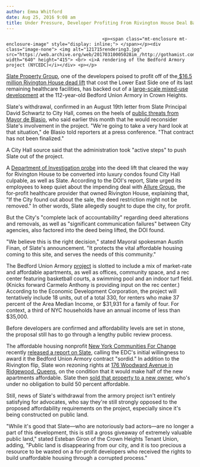 ```yaml
---
author: Emma Whitford
date: Aug 25, 2016 9:08 am
title: Under Pressure, Developer Profiting From Rivington House Deal Backs Out Of Crown Heights Armory Development
---
```


	
										<p><span class="mt-enclosure mt-enclosure-image" style="display: inline;"> </span></p><div class="image-none"> <img alt="121715rendering3.jpg" src="https://web.archive.org/web/20170310005028im_/http://gothamist.com/attachments/nyc_ewhitford/121715rendering3.jpg" width="640" height="415"> <br> <i>A rendering of the Bedford Armory project (NYCEDC)</i></div> <p></p>

<p><a href="https://web.archive.org/web/20170310005028/http://www.slatepg.com/">Slate Property Group</a>, one of the developers poised to profit off of the<a href="https://web.archive.org/web/20170310005028/http://gothamist.com/2016/02/29/les_luxury_condos_everywhere.php"> $16.5 million Rivington House dead lift</a> that cost the Lower East Side one of its last remaining healthcare facilities, has backed out of a <a href="https://web.archive.org/web/20170310005028/http://gothamist.com/2015/12/17/bedford-union_armory.php">large-scale mixed-use development</a> at the 112-year-old Bedford Union Armory in Crown Heights. </p>

<p>Slate&apos;s withdrawal, confirmed in an August 19th letter from Slate Principal David Schwartz to City Hall, comes on the heels of <a href="https://web.archive.org/web/20170310005028/http://gothamist.com/2016/08/11/bedford_union_armory_update.php">public threats from Mayor de Blasio</a>, who said earlier this month that he would reconsider Slate&apos;s involvement in the project. &quot;We&apos;re going to take a very hard look at that situation,&quot; de Blasio told reporters at a press conference. &quot;That contract has not been finalized.&quot;</p>

<p>A City Hall source said that the administration took &quot;active steps&quot; to push Slate out of the project. </p>

<p>A <a href="https://web.archive.org/web/20170310005028/http://gothamist.com/2016/07/14/doi_rivington_house_report.php">Department of Investigation probe</a> into the deed lift that cleared the way for Rivington House to be converted into luxury condos found City Hall culpable, as well as Slate. According to the DOI&apos;s report, Slate urged its employees to keep quiet about the impending deal with <a href="https://web.archive.org/web/20170310005028/http://www.allurecare.com/#!about-us/c1oxg">Allure Group</a>, the for-profit healthcare provider that owned Rivington House, explaining that, &quot;If the City found out about the sale, the deed restriction might not be removed.&quot; In other words, Slate allegedly sought to dupe the city, for profit.</p>

<p>But the City&apos;s &quot;complete lack of accountability&quot; regarding deed alterations and removals, as well as &quot;significant communication failures&quot; between City agencies, also factored into the deed being lifted, the DOI found. </p>

<p>&quot;We believe this is the right decision,&quot; stated Mayoral spokesman Austin Finan, of Slate&apos;s announcement. &quot;It protects the vital affordable housing coming to this site, and serves the needs of this community.&quot; </p>

<p>The Bedford Union Armory <a href="https://web.archive.org/web/20170310005028/http://bfcnyc.com/">project</a> is slotted to include a mix of market-rate and affordable apartments, as well as offices, community space, and a rec center featuring basketball courts, a swimming pool and an indoor turf field. (Knicks forward Carmelo Anthony is providing input on the rec center.) According to the Economic Development Corporation, the project will tentatively include 18 units, out of a total 330, for renters who make 37 percent of the Area Median Income, or $31,931 for a family of four. For context, a third of NYC households have an annual income of less than $35,000.</p>

<p>Before developers are confirmed and affordability levels are set in stone, the proposal still has to go through a lengthy public review process. </p>

<p>The affordable housing nonprofit <a href="https://web.archive.org/web/20170310005028/http://nycommunities.org/">New York Communities For Change</a> recently <a href="https://web.archive.org/web/20170310005028/http://www.therealgentrifiers.org/gentrification-papers/2016/8/5/gentrification-paper-3">released a report on Slate</a>, calling the EDC&apos;s initial willingness to award it the Bedford Union Armory contract &quot;sordid.&quot; In addition to the Rivington flip, Slate won rezoning rights at <a href="https://web.archive.org/web/20170310005028/http://therealdeal.com/2014/08/20/city-council-oks-queens-project-with-10-a-year-artist-space/">176 Woodward Avenue in Ridgewood, Queens</a>, on the condition that it would make half of the new apartments affordable. Slate then <a href="https://web.archive.org/web/20170310005028/http://rew-online.com/2016/03/18/new-development-the-easton-take-a-bow-in-carnegie-hill-new-queens-rental-planned/">sold that property to a new owner</a>, who&apos;s under no obligation to build 50 percent affordable.</p>

<p>Still, news of Slate&apos;s withdrawal from the armory project isn&apos;t entirely satisfying for advocates, who say they&apos;re still strongly opposed to the proposed affordability requirements on the project, especially since it&apos;s being constructed on public land. </p>

<p>&quot;While it&apos;s good that Slate&#x2014;who are notoriously bad actors&#x2014;are no longer a part of this development, this is still a gross giveaway of extremely valuable public land,&quot; stated  Esteban Giron of the Crown Heights Tenant Union, adding, &quot;Public land is disappearing from our city, and it is too precious a resource to be wasted on a for-profit developers who received the rights to build unaffordable housing through a corrupted process.&quot; </p>					
										
									
				